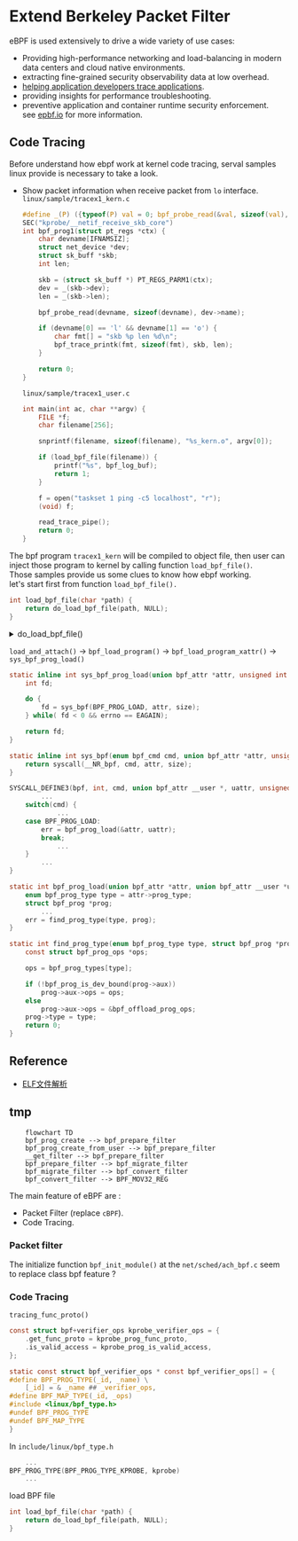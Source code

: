 # Extend Berkeley Packet Filter
 eBPF is used extensively to drive a wide variety of use cases: <br>
 * Providing high-performance networking and load-balancing in modern data centers and cloud native environments.
 * extracting fine-grained security observability data at low overhead.
 * [helping application developers trace applications](#code_tracing).
 * providing insights for performance troubleshooting.
 * preventive application and container runtime security enforcement.<br>
see [epbf.io](https://ebpf.io/) for more information.<br>


<h2 id="code_tracing"> Code Tracing</h2>

Before understand how ebpf work at kernel code tracing, serval samples linux provide is necessary to take a look.<br>
* Show packet information when receive packet from `lo` interface. <br>
    `linux/sample/tracex1_kern.c`
    ```c
    #define _(P) ({typeof(P) val = 0; bpf_probe_read(&val, sizeof(val), &P); val;})
    SEC("kprobe/__netif_receive_skb_core")
    int bpf_prog1(struct pt_regs *ctx) {
        char devname[IFNAMSIZ];
        struct net_device *dev;
        struct sk_buff *skb;
        int len;

        skb = (struct sk_buff *) PT_REGS_PARM1(ctx);
        dev = _(skb->dev);
        len = _(skb->len);

        bpf_probe_read(devname, sizeof(devname), dev->name);

        if (devname[0] == 'l' && devname[1] == 'o') {
            char fmt[] = "skb %p len %d\n";
            bpf_trace_printk(fmt, sizeof(fmt), skb, len);
        }

        return 0;
    }
    ```
    `linux/sample/tracex1_user.c`
    ```c
    int main(int ac, char **argv) {
        FILE *f;
        char filename[256];

        snprintf(filename, sizeof(filename), "%s_kern.o", argv[0]);

        if (load_bpf_file(filename)) {
            printf("%s", bpf_log_buf);
            return 1;
        }

        f = open("taskset 1 ping -c5 localhost", "r");
        (void) f;

        read_trace_pipe();
        return 0;
    }
    ```
The bpf program `tracex1_kern` will be compiled to object file, then user can inject those program to kernel by calling function `load_bpf_file()`.<br>
Those samples provide us some clues to know how ebpf working.<br>
let's start first from function `load_bpf_file().`

```c
int load_bpf_file(char *path) {
    return do_load_bpf_file(path, NULL);
}
```
<details><summary>do_load_bpf_file()</summary>
<p>

The process of `do_load_bpf_file()` divided into 
* Open object file by elf format.
* Extract necessary information from elf file
* attach bpf program to corresponding process.
```c
static int do_load_bpf_file(const char *path, fixup_map_cb fixup_map) {
    int fd, i, ret, maps_shndx = -1, strtabidx = -1;
    Elf *elf;
    GElf_Ehdr ehdr;
    GElf_Shdr shdr, shdr_prog;
    Elf_Data *data, *data_prog, *data_maps = NULL, *symbols = NULL;
    char *shname, *shname_prog;
    int nr_maps = 0;
        ...
    fd = open(path, O_RDONLY, 0);
    if (fd < 0)
        return 1;

    elf = elf_begin(fd, ELF_C_READ, NULL);

    if (!elf)
        return 1;

    if (gelf_getehdr(elf, &ehdr) != &ehdr)
        return 1;

    /* clear all kprobes */
    i = write_kprobe_events("");

    /* scan over all elf sections to get license and map info */
    for (i = 1; i < ehdr.e_shnum; i++) {

        if (get_sec(elf, i, &ehdr, &shname, &shdr, &data))
            continue;

        if (strcmp(shname, "license") == 0) {
            processed_sec[i] = true;
            memcpy(license, data->d_buf, data->d_size);
        } else if (strcmp(shname, "version") == 0) {
            processed_sec[i] = true;
            if (data->d_size != sizeof(int)) {
                printf("invalid size of version section %zd\n",
                       data->d_size);
                return 1;
            }
            memcpy(&kern_version, data->d_buf, sizeof(int));
        } else if (strcmp(shname, "maps") == 0) {
            int j;

            maps_shndx = i;
            data_maps = data;
            for (j = 0; j < MAX_MAPS; j++)
                map_data[j].fd = -1;
        } else if (shdr.sh_type == SHT_SYMTAB) {
            strtabidx = shdr.sh_link;
            symbols = data;
        }
    }

    ret = 1;

    if (!symbols) {
        printf("missing SHT_SYMTAB section\n");
        goto done;
    }

    if (data_maps) {
        nr_maps = load_elf_maps_section(map_data, maps_shndx,
                        elf, symbols, strtabidx);
        if (nr_maps < 0) {
            printf("Error: Failed loading ELF maps (errno:%d):%s\n",
                   nr_maps, strerror(-nr_maps));
            goto done;
        }
        if (load_maps(map_data, nr_maps, fixup_map))
            goto done;
        map_data_count = nr_maps;

        processed_sec[maps_shndx] = true;
    }

    /* process all relo sections, and rewrite bpf insns for maps */
    for (i = 1; i < ehdr.e_shnum; i++) {
        if (processed_sec[i])
            continue;

        if (get_sec(elf, i, &ehdr, &shname, &shdr, &data))
            continue;
        if (shdr.sh_type == SHT_REL) {
            struct bpf_insn *insns;

            /* locate prog sec that need map fixup (relocations) */
            if (get_sec(elf, shdr.sh_info, &ehdr, &shname_prog,
                    &shdr_prog, &data_prog))
                continue;

            if (shdr_prog.sh_type != SHT_PROGBITS ||
                !(shdr_prog.sh_flags & SHF_EXECINSTR))
                continue;

            insns = (struct bpf_insn *) data_prog->d_buf;
            processed_sec[i] = true; /* relo section */

            if (parse_relo_and_apply(data, symbols, &shdr, insns,
                         map_data, nr_maps))
                continue;
        }
    }

    /* load programs */
    for (i = 1; i < ehdr.e_shnum; i++) {

        if (processed_sec[i])
            continue;

        if (get_sec(elf, i, &ehdr, &shname, &shdr, &data))
            continue;

        if (memcmp(shname, "kprobe/", 7) == 0 ||
            memcmp(shname, "kretprobe/", 10) == 0 ||
            memcmp(shname, "tracepoint/", 11) == 0 ||
            memcmp(shname, "raw_tracepoint/", 15) == 0 ||
            memcmp(shname, "xdp", 3) == 0 ||
            memcmp(shname, "perf_event", 10) == 0 ||
            memcmp(shname, "socket", 6) == 0 ||
            memcmp(shname, "cgroup/", 7) == 0 ||
            memcmp(shname, "sockops", 7) == 0 ||
            memcmp(shname, "sk_skb", 6) == 0 ||
            memcmp(shname, "sk_msg", 6) == 0) {
            ret = load_and_attach(shname, data->d_buf,
                          data->d_size);
            if (ret != 0)
                goto done;
        }
    }

done:
    close(fd);
    return ret;
}
```
</p></details>

`load_and_attach()` -> `bpf_load_program()` -> `bpf_load_program_xattr()` -> `sys_bpf_prog_load()`
```c
static inline int sys_bpf_prog_load(union bpf_attr *attr, unsigned int size) {
    int fd;

    do {
        fd = sys_bpf(BPF_PROG_LOAD, attr, size);
    } while( fd < 0 && errno == EAGAIN);

    return fd;
}

static inline int sys_bpf(enum bpf_cmd cmd, union bpf_attr *attr, unsigned int size) {
    return syscall(__NR_bpf, cmd, attr, size);
}

SYSCALL_DEFINE3(bpf, int, cmd, union bpf_attr __user *, uattr, unsigned int, size) {
        ...
    switch(cmd) {
            ...
    case BPF_PROG_LOAD:
        err = bpf_prog_load(&attr, uattr);
        break;
            ...
    }
        ...
}
```
```c
static int bpf_prog_load(union bpf_attr *attr, union bpf_attr __user *uattr) {
    enum bpf_prog_type type = attr->prog_type;
    struct bpf_prog *prog;
        ...
    err = find_prog_type(type, prog);
}

static int find_prog_type(enum bpf_prog_type type, struct bpf_prog *prog) {
    const struct bpf_prog_ops *ops;

    ops = bpf_prog_types[type];

    if (!bpf_prog_is_dev_bound(prog->aux))
        prog->aux->ops = ops;
    else
        prog->aux->ops = &bpf_offload_prog_ops;
    prog->type = type;
    return 0;
}
```

## Reference
* [ELF文件解析](https://www.cnblogs.com/jiqingwu/p/elf_format_research_01.html)
## tmp
```mermaid
    flowchart TD
    bpf_prog_create --> bpf_prepare_filter
    bpf_prog_create_from_user --> bpf_prepare_filter
    __get_filter --> bpf_prepare_filter
    bpf_prepare_filter --> bpf_migrate_filter
    bpf_migrate_filter --> bpf_convert_filter
    bpf_convert_filter --> BPF_MOV32_REG 
```
The main feature of eBPF are : <br>
* Packet Filter (replace `cBPF`).
* Code Tracing.

### Packet filter
The initialize function `bpf_init_module()` at the `net/sched/ach_bpf.c` seem to replace class bpf feature ?<br>

### Code Tracing
`tracing_func_proto()` 
```c
const struct bpf+verifier_ops kprobe_verifier_ops = {
    .get_func_proto = kprobe_prog_func_proto,
    .is_valid_access = kprobe_prog_is_valid_access,
};

static const struct bpf_verifier_ops * const bpf_verifier_ops[] = {
#define BPF_PROG_TYPE(_id, _name) \
    [_id] = & _name ## _verifier_ops,
#define BPF_MAP_TYPE(_id, _ops)
#include <linux/bpf_type.h>
#undef BPF_PROG_TYPE
#undef BPF_MAP_TYPE
}
```
In `include/linux/bpf_type.h`
```c
    ...
BPF_PROG_TYPE(BPF_PROG_TYPE_KPROBE, kprobe)
    ...
```

load BPF file
```c
int load_bpf_file(char *path) {
    return do_load_bpf_file(path, NULL);
}
```